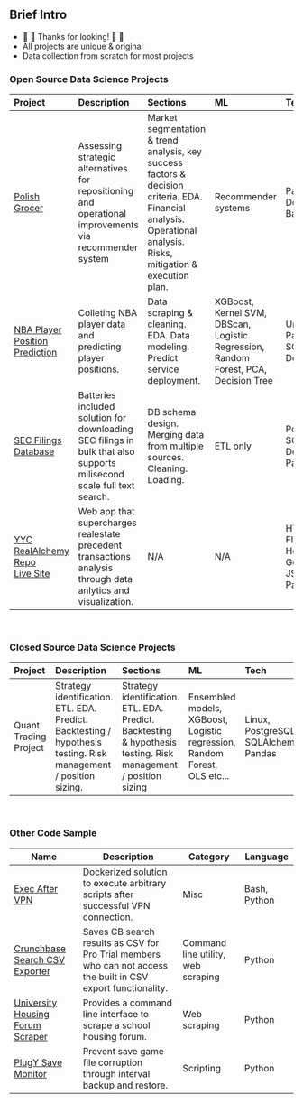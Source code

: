 ## Brief Intro 
- 🥳 🥳 Thanks for looking! 🥳 🥳 
- All projects are unique & original
- Data collection from scratch for most projects

### Open Source Data Science Projects
|Project|Description|Sections|ML|Tech|
|:------|:----------|:-------|:-------|:-----------|
|<a href="https://github.com/Peppershaker/ds_project_turning_around_polish_grocer">Polish Grocer</a>|Assessing strategic alternatives for repositioning and operational improvements via recommender system|Market segmentation & trend analysis, key success factors & decision criteria. EDA. Financial analysis. Operational analysis. Risks, mitigation & execution plan.|Recommender systems|Pandas, Docker, Flask, Bash etc...|
|<a href="https://github.com/Peppershaker/Predicting-NBA-Player-Position">NBA Player Position Prediction</a>|Colleting NBA player data and predicting player positions.|Data scraping & cleaning. EDA. Data modeling. Predict service deployment.|XGBoost, Kernel SVM, DBScan, Logistic Regression, Random Forest, PCA, Decision Tree|Unit testing. Pandas, Plotly, SQLAlchemy, Docker.|
|<a href="https://github.com/Peppershaker/sec_dl">SEC Filings Database</a>|Batteries included solution for downloading SEC filings in bulk that also supports milisecond scale full text search.|DB schema design. Merging data from multiple sources. Cleaning. Loading.|ETL only|PostgreSQL, SQLAlchemy, Docker, Pandas|
|<a href="https://github.com/Peppershaker/real_alchemy">YYC RealAlchemy Repo</a></br><a href="http://www.realalchemy.ca">Live Site</a>|Web app that supercharges realestate precedent transactions analysis through data anlytics and visualization.|N/A|N/A|HTML/CSS/JS, Flask, Plotly.js, Heroku, Google Maps JS API, Pandas|

&nbsp;

### Closed Source Data Science Projects
|Project|Description|Sections|ML|Tech|
|:------|:----------|:-------|:-------|:-----------|
|Quant Trading Project|Strategy identification. ETL. EDA. Predict. Backtesting / hypothesis testing. Risk management / position sizing.|Strategy identification. ETL. EDA. Predict. Backtesting & hypothesis testing. Risk management / position sizing|Ensembled models, XGBoost, Logistic regression, Random Forest, OLS etc...|Linux, PostgreSQL, SQLAlchemy, Pandas|

&nbsp;

### Other Code Sample
|Name|Description|Category|Language|
|-------|-----------|--------|-----|
|<a href="https://github.com/Peppershaker/exec_after_vpn">Exec After VPN</a>|Dockerized solution to execute arbitrary scripts after successful VPN connection.|Misc|Bash, Python|
|<a href="https://github.com/Peppershaker/crunchbase_csv_exporter/">Crunchbase Search CSV Exporter</a>|Saves CB search results as CSV for Pro Trial members who can not access the built in CSV export functionality.|Command line utility, web scraping|Python|
|<a href="https://github.com/Peppershaker/uwcssa_scraper">University Housing Forum Scraper</a>|Provides a command line interface to scrape a school housing forum.|Web scraping|Python|
|<a href="https://github.com/Peppershaker/PlugY_Save_Monitor/">PlugY Save Monitor</a>|Prevent save game file corruption through interval backup and restore.|Scripting|Python|
